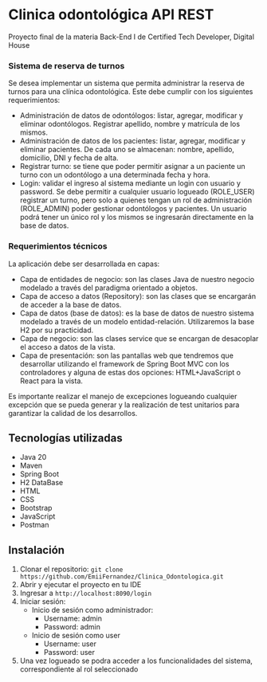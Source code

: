 # Clinica odontológica API REST
Proyecto final de la materia Back-End I de Certified Tech Developer, Digital House

### Sistema de reserva de turnos
Se desea implementar un sistema que permita administrar la reserva de turnos para una clínica odontológica. Este debe cumplir con los siguientes requerimientos:
   * Administración de datos de odontólogos: listar, agregar, modificar y eliminar odontólogos. Registrar apellido, nombre y matrícula de los mismos.
   * Administración de datos de los pacientes: listar, agregar, modificar y eliminar pacientes. De cada uno se almacenan: nombre, apellido, domicilio, DNI y fecha de alta.
   * Registrar turno: se tiene que poder permitir asignar a un paciente un turno con un odontólogo a una determinada fecha y hora. 
   * Login: validar el ingreso al sistema mediante un login con usuario y password. Se debe permitir a cualquier usuario logueado (ROLE_USER) registrar un turno, pero solo a quienes tengan un rol de administración (ROLE_ADMIN) poder gestionar odontólogos y pacientes. Un usuario podrá tener un único rol y los mismos se ingresarán directamente en la base de datos.

### Requerimientos técnicos
La aplicación debe ser desarrollada en capas:
 * Capa de entidades de negocio: son las clases Java de nuestro negocio modelado a través del paradigma orientado a objetos.
 * Capa de acceso a datos (Repository): son las clases que se encargarán de acceder a la base de datos.
 * Capa de datos (base de datos): es la base de datos de nuestro sistema modelado a través de un modelo entidad-relación. Utilizaremos la base H2 por su practicidad. 
 * Capa de negocio: son las clases service que se encargan de desacoplar el acceso a datos de la vista.
 * Capa de presentación: son las pantallas web que tendremos que desarrollar utilizando el framework de Spring Boot MVC con los controladores y alguna de estas dos opciones: HTML+JavaScript o React para la vista.

Es importante realizar el manejo de excepciones logueando cualquier excepción que se pueda generar y la realización de test unitarios para garantizar la calidad de los desarrollos.
    
## Tecnologías utilizadas 
  - Java 20
  - Maven
  - Spring Boot 
  - H2 DataBase 
  - HTML 
  - CSS 
  - Bootstrap 
  - JavaScript 
  - Postman

## Instalación

  1. Clonar el repositorio: 
     `git clone https://github.com/EmiiFernandez/Clinica_Odontologica.git`
  2. Abrir y ejecutar el proyecto en tu IDE
  3. Ingresar a `http://localhost:8090/login`
  4. Iniciar sesión:
      * Inicio de sesión como administrador: 
        - Username: admin 
        - Password: admin
      * Inicio de sesión como user 
        - Username: user 
        - Password: user
   5. Una vez logueado se podra acceder a los funcionalidades del sistema, correspondiente al rol seleccionado
